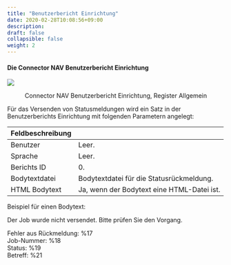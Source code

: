 ```yaml
---
title: "Benutzerbericht Einrichtung"
date: 2020-02-28T10:08:56+09:00
description: 
draft: false
collapsible: false
weight: 2
---
```


#### Die Connector NAV Benutzerbericht Einrichtung

![](/images/connectornav/status/ben_ber_einr.png)<center>Connector NAV Benutzerbericht Einrichtung, Register Allgemein</center>

Für das Versenden von Statusmeldungen wird ein Satz in der Benutzerberichts Einrichtung mit folgenden Parametern angelegt:

|Feldbeschreibung | |
|---|---|
| Benutzer      | Leer.                                      |
| Sprache       | Leer.                                      |
| Berichts ID   | 0.                                         |
| Bodytextdatei | Bodytextdatei für die Statusrückmeldung.   |
| HTML Bodytext | Ja, wenn der Bodytext eine HTML-Datei ist. |

Beispiel für einen Bodytext:

Der Job wurde nicht versendet. Bitte prüfen Sie den Vorgang.

Fehler aus Rückmeldung: %17  
Job-Nummer: %18  
Status: %19  
Betreff: %21
